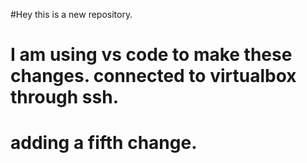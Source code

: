 #Hey this is a new repository.

# I am using vs code to make these changes. connected to virtualbox through ssh.


# adding a fifth change.



